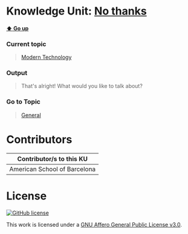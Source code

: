 # Knowledge Unit: [No thanks](../../knowledge_units/modern-technology/no-thanks.md)

#### [:arrow_up: Go up](../../topics/modern-technology.md)
### Current topic
> [Modern Technology](../../topics/modern-technology.md)
### Output
> That&#039;s alright! What would you like to talk about?
### Go to Topic
> [General](../../topics/general.md)


# Contributors

| Contributor/s to this KU |
| - | 
| American School of Barcelona |

# License
[![GitHub license](https://img.shields.io/github/license/inbrainz/cerebro)](https://github.com/inbrainz/cerebro/blob/master/LICENSE)

This work is licensed under a [GNU Affero General Public License v3.0](https://www.gnu.org/licenses/agpl-3.0.txt).